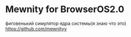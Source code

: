 # Mewnity for BrowserOS2.0

фиговенький симулятор ядра системы(я знаю что это) https://github.com/mewnityy
